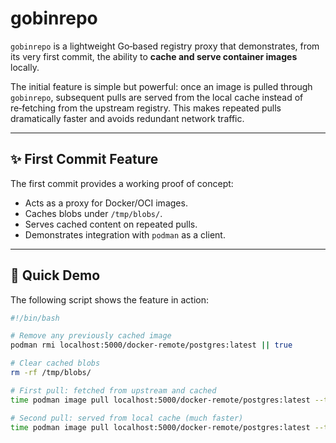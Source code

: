 # gobinrepo

`gobinrepo` is a lightweight Go‑based registry proxy that demonstrates, from its very first commit, the ability to **cache and serve container images** locally.

The initial feature is simple but powerful: once an image is pulled through `gobinrepo`, subsequent pulls are served from the local cache instead of re‑fetching from the upstream registry. This makes repeated pulls dramatically faster and avoids redundant network traffic.

---

## ✨ First Commit Feature

The first commit provides a working proof of concept:

- Acts as a proxy for Docker/OCI images.
- Caches blobs under `/tmp/blobs/`.
- Serves cached content on repeated pulls.
- Demonstrates integration with `podman` as a client.

---

## 🚀 Quick Demo

The following script shows the feature in action:

```bash
#!/bin/bash

# Remove any previously cached image
podman rmi localhost:5000/docker-remote/postgres:latest || true

# Clear cached blobs
rm -rf /tmp/blobs/

# First pull: fetched from upstream and cached
time podman image pull localhost:5000/docker-remote/postgres:latest --tls-verify=false

# Second pull: served from local cache (much faster)
time podman image pull localhost:5000/docker-remote/postgres:latest --tls-verify=false
